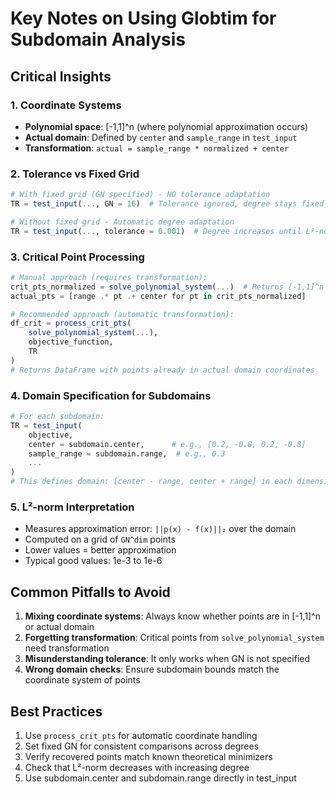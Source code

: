 # Key Notes on Using Globtim for Subdomain Analysis

## Critical Insights

### 1. Coordinate Systems
- **Polynomial space**: [-1,1]^n (where polynomial approximation occurs)
- **Actual domain**: Defined by `center` and `sample_range` in `test_input`
- **Transformation**: `actual = sample_range * normalized + center`

### 2. Tolerance vs Fixed Grid
```julia
# With fixed grid (GN specified) - NO tolerance adaptation
TR = test_input(..., GN = 16)  # Tolerance ignored, degree stays fixed

# Without fixed grid - Automatic degree adaptation
TR = test_input(..., tolerance = 0.001)  # Degree increases until L²-norm < tolerance
```

### 3. Critical Point Processing
```julia
# Manual approach (requires transformation):
crit_pts_normalized = solve_polynomial_system(...)  # Returns [-1,1]^n points
actual_pts = [range .* pt .+ center for pt in crit_pts_normalized]

# Recommended approach (automatic transformation):
df_crit = process_crit_pts(
    solve_polynomial_system(...),
    objective_function,
    TR
)
# Returns DataFrame with points already in actual domain coordinates
```

### 4. Domain Specification for Subdomains
```julia
# For each subdomain:
TR = test_input(
    objective,
    center = subdomain.center,      # e.g., [0.2, -0.8, 0.2, -0.8]
    sample_range = subdomain.range,  # e.g., 0.3
    ...
)
# This defines domain: [center - range, center + range] in each dimension
```

### 5. L²-norm Interpretation
- Measures approximation error: `||p(x) - f(x)||₂` over the domain
- Computed on a grid of `GN^dim` points
- Lower values = better approximation
- Typical good values: 1e-3 to 1e-6

## Common Pitfalls to Avoid

1. **Mixing coordinate systems**: Always know whether points are in [-1,1]^n or actual domain
2. **Forgetting transformation**: Critical points from `solve_polynomial_system` need transformation
3. **Misunderstanding tolerance**: It only works when GN is not specified
4. **Wrong domain checks**: Ensure subdomain bounds match the coordinate system of points

## Best Practices

1. Use `process_crit_pts` for automatic coordinate handling
2. Set fixed GN for consistent comparisons across degrees
3. Verify recovered points match known theoretical minimizers
4. Check that L²-norm decreases with increasing degree
5. Use subdomain.center and subdomain.range directly in test_input